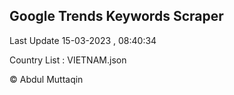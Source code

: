 

## Google Trends Keywords Scraper 
 
Last Update 15-03-2023 , 08:40:34

Country List :
VIETNAM.json



© Abdul Muttaqin 
